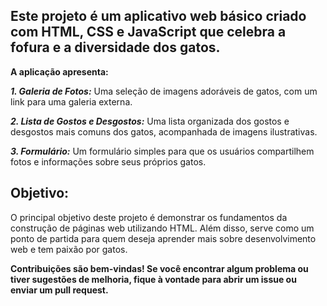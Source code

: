 ## Este projeto é um aplicativo web básico criado com HTML, CSS e JavaScript que celebra a fofura e a diversidade dos gatos.

**A aplicação apresenta:**

***1. Galeria de Fotos:*** Uma seleção de imagens adoráveis de gatos, com um link para uma galeria externa.

***2. Lista de Gostos e Desgostos:*** Uma lista organizada dos gostos e desgostos mais comuns dos gatos, acompanhada de imagens ilustrativas.

***3. Formulário:*** Um formulário simples para que os usuários compartilhem fotos e informações sobre seus próprios gatos.


## Objetivo:
O principal objetivo deste projeto é demonstrar os fundamentos da construção de páginas web utilizando HTML. Além disso, serve como um ponto de partida para quem deseja aprender mais sobre desenvolvimento web e tem paixão por gatos.


**Contribuições são bem-vindas! Se você encontrar algum problema ou tiver sugestões de melhoria, fique à vontade para abrir um issue ou enviar um pull request.**
